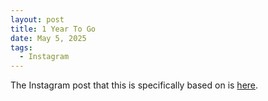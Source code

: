 ```yaml
---
layout: post
title: 1 Year To Go
date: May 5, 2025
tags:
  - Instagram
---
```


The Instagram post that this is specifically based on is [here](https://www.instagram.com/p/DJieGVZMyqG3SRmH8hHXcs9dvsf5Kz8P04iQj40).<br>